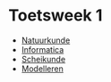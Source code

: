 # Toetsweek 1

- [Natuurkunde](Natuurkunde)
- [Informatica](Informatica)
- [Scheikunde](Scheikunde)
- [Modelleren](NLT)
